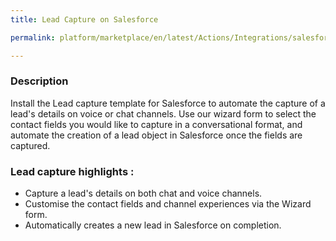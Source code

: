 ```yaml
---
title: Lead Capture on Salesforce

permalink: platform/marketplace/en/latest/Actions/Integrations/salesforce_LeadCapture

---
```


### Description

Install the Lead capture template for Salesforce to automate the capture of a lead's details on voice or chat channels. Use our wizard form to select the contact fields you would like to capture in a conversational format, and automate the creation of a lead object in Salesforce once the fields are captured. 

### Lead capture highlights :
- Capture a lead's details on both chat and voice channels.
- Customise the contact fields and channel experiences via the Wizard form.
- Automatically creates a new lead in Salesforce on completion.

